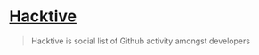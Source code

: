 # [Hacktive](https://hashrocket.com)

> Hacktive is social list of Github activity amongst developers

